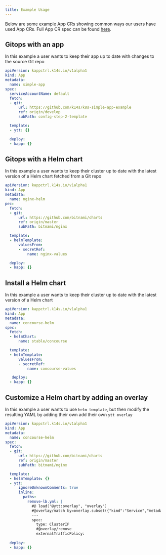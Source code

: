 ```yaml
---
title: Example Usage
---
```


Below are some example App CRs showing common ways our users have used App CRs. Full App CR spec can be found [here](app-spec.md).

## Gitops with an app
In this example a user wants to keep their app up to date with changes to the source Git repo

```yaml
apiVersion: kappctrl.k14s.io/v1alpha1
kind: App
metadata:
  name: simple-app
spec:
  serviceAccountName: default
  fetch:
  - git:
      url: https://github.com/k14s/k8s-simple-app-example
      ref: origin/develop
      subPath: config-step-2-template

  template:
  - ytt: {}

  deploy:
  - kapp: {}
```

## Gitops with a Helm chart
In this example a user wants to keep their cluster up to date with the latest version of a Helm chart fetched from a Git repo
```yaml
apiVersion: kappctrl.k14s.io/v1alpha1
kind: App
metadata:
  name: nginx-helm
pec:
  fetch:
  - git:
      url: https://github.com/bitnami/charts
      ref: origin/master
      subPath: bitnami/nginx

  template:
  - helmTemplate:
      valuesFrom:
      - secretRef:
          name: nginx-values

  deploy:
  - kapp: {}
```

## Install a Helm chart
In this example a user wants to keep their cluster up to date with the latest version of a Helm chart
```yaml
apiVersion: kappctrl.k14s.io/v1alpha1
kind: App
metadata:
  name: concourse-helm
spec:
  fetch:
  - helmChart:
      name: stable/concourse

  template:
  - helmTemplate:
      valuesFrom:
      - secretRef:
          name: concourse-values

   deploy:
  - kapp: {}
```

## Customize a Helm chart by adding an overlay 
In this example a user wants to use `helm template`, but then modify the resulting YAML by adding their own add their own `ytt overlay` 
```yaml
apiVersion: kappctrl.k14s.io/v1alpha1
kind: App
metadata:
  name: concourse-helm
spec:
  fetch:
  - git:
      url: https://github.com/bitnami/charts
      ref: origin/master
      subPath: bitnami/nginx

  template:
  - helmTemplate: {}
  - ytt:
      ignoreUnknownComments: true
      inline:
        paths:
          remove-lb.yml: |
            #@ load("@ytt:overlay", "overlay")
            #@overlay/match by=overlay.subset({"kind":"Service","metadata":{"name":"nginx"}})
            ---
            spec:
              type: ClusterIP
              #@overlay/remove
              externalTrafficPolicy:
  
  deploy:
  - kapp: {}
```